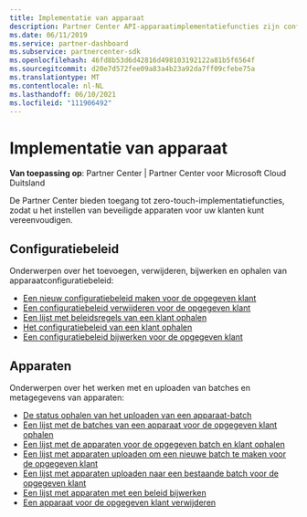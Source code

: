 ```yaml
---
title: Implementatie van apparaat
description: Partner Center API-apparaatimplementatiefuncties zijn configuratiebeleid en apparaten.
ms.date: 06/11/2019
ms.service: partner-dashboard
ms.subservice: partnercenter-sdk
ms.openlocfilehash: 46fd8b53d6d42816d498103192122a81b5f6564f
ms.sourcegitcommit: d20e7d572fee09a83a4b23a92da7ff09cfebe75a
ms.translationtype: MT
ms.contentlocale: nl-NL
ms.lasthandoff: 06/10/2021
ms.locfileid: "111906492"
---
```

# <a name="device-deployment"></a>Implementatie van apparaat

**Van toepassing op**: Partner Center | Partner Center voor Microsoft Cloud Duitsland

De Partner Center bieden toegang tot zero-touch-implementatiefuncties, zodat u het instellen van beveiligde apparaten voor uw klanten kunt vereenvoudigen.

## <a name="configuration-policies"></a>Configuratiebeleid

Onderwerpen over het toevoegen, verwijderen, bijwerken en ophalen van apparaatconfiguratiebeleid:

- [Een nieuw configuratiebeleid maken voor de opgegeven klant](create-a-new-configuration-policy-for-the-specified-customer.md)
- [Een configuratiebeleid verwijderen voor de opgegeven klant](delete-a-configuration-policy-for-the-specified-customer.md)
- [Een lijst met beleidsregels van een klant ophalen](get-a-list-of-a-customer-s-policies.md)
- [Het configuratiebeleid van een klant ophalen](retrieve-a-customer-s-configuration-policy.md)
- [Een configuratiebeleid bijwerken voor de opgegeven klant](update-a-configuration-policy-for-the-specified-customer.md)

## <a name="devices"></a>Apparaten

Onderwerpen over het werken met en uploaden van batches en metagegevens van apparaten:

- [De status ophalen van het uploaden van een apparaat-batch](get-the-status-of-a-device-batch-upload.md)
- [Een lijst met de batches van een apparaat voor de opgegeven klant ophalen](get-the-list-of-device-batches-for-the-specified-customer.md)
- [Een lijst met de apparaten voor de opgegeven batch en klant ophalen](get-a-list-of-devices-for-the-specified-batch-and-customer.md)
- [Een lijst met apparaten uploaden om een nieuwe batch te maken voor de opgegeven klant](upload-a-list-of-devices-to-create-a-new-batch-for-the-specified-customer.md)
- [Een lijst met apparaten uploaden naar een bestaande batch voor de opgegeven klant](upload-a-list-of-devices-for-the-specified-customer.md)
- [Een lijst met apparaten met een beleid bijwerken](update-a-list-of-devices-with-a-policy.md)
- [Een apparaat voor de opgegeven klant verwijderen](delete-a-device-for-the-specified-customer.md)
